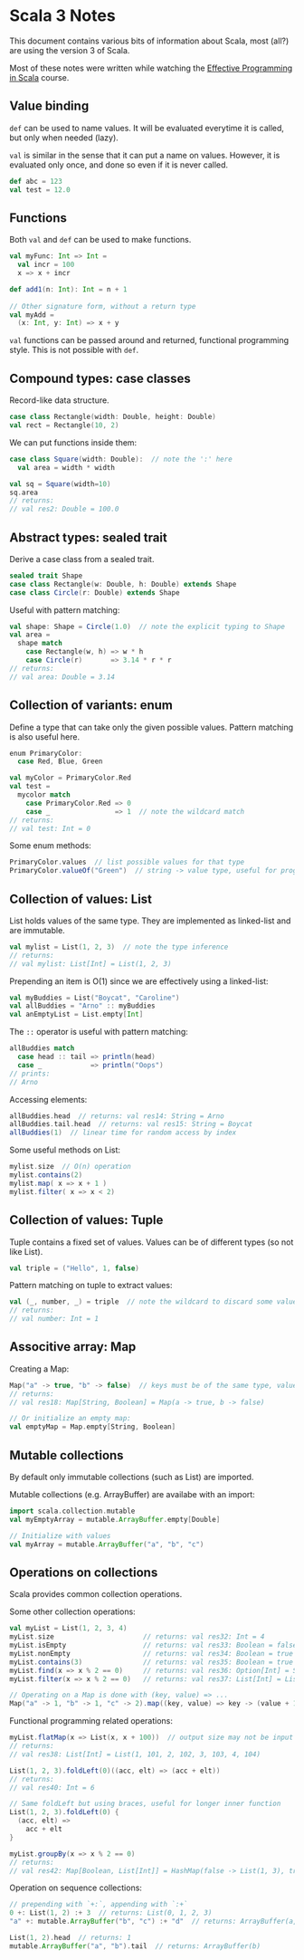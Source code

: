 # Scala 3 Notes

This document contains various bits of information about Scala, most (all?) are using the version 3 of Scala.

Most of these notes were written while watching the [Effective Programming in Scala](https://www.coursera.org/learn/effective-scala) course.

## Value binding

`def` can be used to name values. It will be evaluated everytime it is called, but only when needed (lazy).

`val` is similar in the sense that it can put a name on values. However, it is evaluated only once, and done so even if it is never called.
 
```scala
def abc = 123
val test = 12.0
```


## Functions

Both `val` and `def` can be used to make functions.

```scala
val myFunc: Int => Int =
  val incr = 100
  x => x + incr

def add1(n: Int): Int = n + 1
  
// Other signature form, without a return type
val myAdd =
  (x: Int, y: Int) => x + y
```

`val` functions can be passed around and returned, functional programming style. This is not possible with `def`.


## Compound types: case classes

Record-like data structure.

```scala
case class Rectangle(width: Double, height: Double)
val rect = Rectangle(10, 2)
````

We can put functions inside them:
```scala
case class Square(width: Double):  // note the ':' here
  val area = width * width

val sq = Square(width=10)
sq.area
// returns:
// val res2: Double = 100.0
```


## Abstract types: sealed trait

Derive a case class from a sealed trait.

```scala
sealed trait Shape
case class Rectangle(w: Double, h: Double) extends Shape
case class Circle(r: Double) extends Shape
```

Useful with pattern matching:
```scala
val shape: Shape = Circle(1.0)  // note the explicit typing to Shape
val area =
  shape match
    case Rectangle(w, h) => w * h
    case Circle(r)       => 3.14 * r * r
// returns:
// val area: Double = 3.14
```


## Collection of variants: enum

Define a type that can take only the given possible values.
Pattern matching is also useful here.

```scala
enum PrimaryColor:
  case Red, Blue, Green

val myColor = PrimaryColor.Red
val test =
  mycolor match
    case PrimaryColor.Red => 0
    case _                => 1  // note the wildcard match
// returns:
// val test: Int = 0
```

Some enum methods:
```scala
PrimaryColor.values  // list possible values for that type
PrimaryColor.valueOf("Green")  // string -> value type, useful for programmatic access
```

## Collection of values: List

List holds values of the same type. They are implemented as linked-list and are immutable.

```scala
val mylist = List(1, 2, 3)  // note the type inference
// returns:
// val mylist: List[Int] = List(1, 2, 3)
```

Prepending an item is O(1) since we are effectively using a linked-list:
```scala
val myBuddies = List("Boycat", "Caroline")
val allBuddies = "Arno" :: myBuddies
val anEmptyList = List.empty[Int]
```

The `::` operator is useful with pattern matching:
```scala
allBuddies match
  case head :: tail => println(head)
  case _            => println("Oops")
// prints:
// Arno
```

Accessing elements:
```scala
allBuddies.head  // returns: val res14: String = Arno
allBuddies.tail.head  // returns: val res15: String = Boycat
allBuddies(1)  // linear time for random access by index
```

Some useful methods on List:
```scala
mylist.size  // O(n) operation
mylist.contains(2)
mylist.map( x => x + 1 )
mylist.filter( x => x < 2)
```


## Collection of values: Tuple

Tuple contains a fixed set of values. Values can be of different types (so not like List).

```scala
val triple = ("Hello", 1, false)
```

Pattern matching on tuple to extract values:
```scala
val (_, number, _) = triple  // note the wildcard to discard some values
// returns:
// val number: Int = 1
```

## Associtive array: Map

Creating a Map:
```scala
Map("a" -> true, "b" -> false)  // keys must be of the same type, values must be of the same type
// returns:
// val res18: Map[String, Boolean] = Map(a -> true, b -> false)

// Or initialize an empty map:
val emptyMap = Map.empty[String, Boolean]
```


## Mutable collections

By default only immutable collections (such as List) are imported.

Mutable collections (e.g. ArrayBuffer) are availabe with an import:
```scala
import scala.collection.mutable
val myEmptyArray = mutable.ArrayBuffer.empty[Double]

// Initialize with values
val myArray = mutable.ArrayBuffer("a", "b", "c")
```


## Operations on collections

Scala provides common collection operations.

Some other collection operations:
```scala
val myList = List(1, 2, 3, 4)
myList.size                      // returns: val res32: Int = 4
myList.isEmpty                   // returns: val res33: Boolean = false
myList.nonEmpty                  // returns: val res34: Boolean = true
myList.contains(3)               // returns: val res35: Boolean = true
myList.find(x => x % 2 == 0)     // returns: val res36: Option[Int] = Some(2)
myList.filter(x => x % 2 == 0)   // returns: val res37: List[Int] = List(2, 4)

// Operating on a Map is done with (key, value) => ...
Map("a" -> 1, "b" -> 1, "c" -> 2).map((key, value) => key -> (value + 1))
```

Functional programming related operations:
```scala
myList.flatMap(x => List(x, x + 100))  // output size may not be input List size
// returns:
// val res38: List[Int] = List(1, 101, 2, 102, 3, 103, 4, 104)

List(1, 2, 3).foldLeft(0)((acc, elt) => (acc + elt))
// returns:
// val res40: Int = 6

// Same foldLeft but using braces, useful for longer inner function
List(1, 2, 3).foldLeft(0) {
  (acc, elt) =>
    acc + elt
}

myList.groupBy(x => x % 2 == 0)
// returns:
// val res42: Map[Boolean, List[Int]] = HashMap(false -> List(1, 3), true -> List(2, 4))
```

Operation on sequence collections:
```scala
// prepending with `+:`, appending with `:+`
0 +: List(1, 2) :+ 3  // returns: List(0, 1, 2, 3)
"a" +: mutable.ArrayBuffer("b", "c") :+ "d"  // returns: ArrayBuffer(a, b, c, d)

List(1, 2).head  // returns: 1
mutable.ArrayBuffer("a", "b").tail  // returns: ArrayBuffer(b)
```

<!--
Adding elements to a Map with `+` or `++`:
```scala
Map("a" -> true, "b" -> false) + ("c" -> true)  // a single element is added
// returns:
// val res28: Map[String, Boolean] = Map(a -> true, b -> false, c -> true)

Map("a" -> true, "b" -> false) ++ Map("b" -> true, "d" -> true)  // many elements added or updated
// returns:
// val res31: Map[String, Boolean] = Map(a -> true, b -> true, d -> true)
```
-->

<!-- TODO ## Handling possible null: Option
// Option: None | Some(x), e.g. result of .find()
-->
